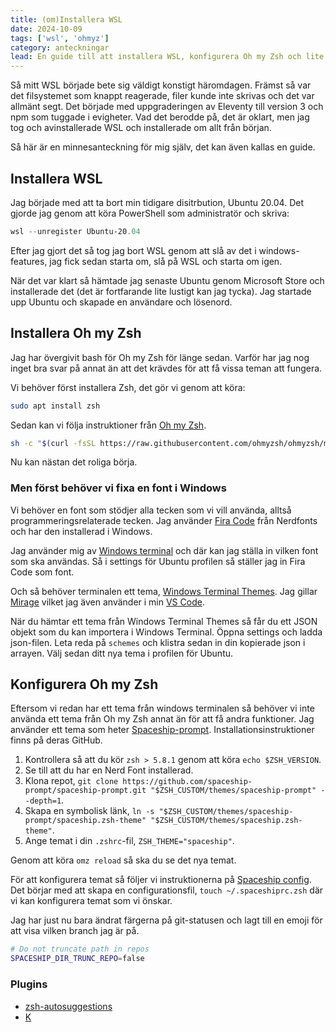```yaml
---
title: (om)Installera WSL
date: 2024-10-09
tags: ['wsl', 'ohmyz']
category: anteckningar
lead: En guide till att installera WSL, konfigurera Oh my Zsh och lite annat smått och gott.
---
```


Så mitt WSL började bete sig väldigt konstigt häromdagen. Främst så var det filsystemet som knappt reagerade, filer kunde inte skrivas och det var allmänt segt. Det började med uppgraderingen av Eleventy till version 3 och npm som tuggade i evigheter. Vad det berodde på, det är oklart, men jag tog och avinstallerade WSL och installerade om allt från början. 

Så här är en minnesanteckning för mig själv, det kan även kallas en guide.

## Installera WSL

Jag började med att ta bort min tidigare disitrbution, Ubuntu 20.04. Det gjorde jag genom att köra PowerShell som administratör och skriva:

```powershell
wsl --unregister Ubuntu-20.04
```

Efter jag gjort det så tog jag bort WSL genom att slå av det i windows-features, jag fick sedan starta om, slå på WSL och starta om igen.

När det var klart så hämtade jag senaste Ubuntu genom Microsoft Store och installerade det (det är fortfarande lite lustigt kan jag tycka). Jag startade upp Ubuntu och skapade en användare och lösenord.

## Installera Oh my Zsh

Jag har övergivit bash för Oh my Zsh för länge sedan. Varför har jag nog inget bra svar på annat än att det krävdes för att få vissa teman att fungera.

Vi behöver först installera Zsh, det gör vi genom att köra:

```bash
sudo apt install zsh
```

Sedan kan vi följa instruktioner från [Oh my Zsh](https://ohmyz.sh/#install). 

```bash
sh -c "$(curl -fsSL https://raw.githubusercontent.com/ohmyzsh/ohmyzsh/master/tools/install.sh)"
```

Nu kan nästan det roliga börja. 

### Men först behöver vi fixa en font i Windows

Vi behöver en font som stödjer alla tecken som vi vill använda, alltså programmeringsrelaterade tecken. Jag använder [Fira Code](https://www.nerdfonts.com/font-downloads) från Nerdfonts och har den installerad i Windows. 

Jag använder mig av [Windows terminal](https://www.microsoft.com/store/productId/9N0DX20HK701?ocid=pdpshare) och där kan jag ställa in vilken font som ska användas. Så i settings för Ubuntu profilen så ställer jag in Fira Code som font.

Och så behöver terminalen ett tema, [Windows Terminal Themes](https://windowsterminalthemes.dev/). Jag gillar [Mirage](https://windowsterminalthemes.dev/?theme=Mirage) vilket jag även använder i min [VS Code](https://marketplace.visualstudio.com/items?itemName=gerane.Theme-Mirage).

När du hämtar ett tema från Windows Terminal Themes så får du ett JSON objekt som du kan importera i Windows Terminal. Öppna settings och ladda json-filen. Leta reda på `schemes` och klistra sedan in din kopierade json i arrayen. Välj sedan ditt nya tema i profilen för Ubuntu.

## Konfigurera Oh my Zsh

Eftersom vi redan har ett tema från windows terminalen så behöver vi inte använda ett tema från Oh my Zsh annat än för att få andra funktioner. Jag använder ett tema som heter [Spaceship-prompt](https://github.com/spaceship-prompt/spaceship-prompt). Installationsinstruktioner finns på deras GitHub. 

1. Kontrollera så att du kör `zsh > 5.8.1` genom att köra `echo $ZSH_VERSION`.
2. Se till att du har en Nerd Font installerad.
3. Klona repot, `git clone https://github.com/spaceship-prompt/spaceship-prompt.git "$ZSH_CUSTOM/themes/spaceship-prompt" --depth=1`.
4. Skapa en symbolisk länk, `ln -s "$ZSH_CUSTOM/themes/spaceship-prompt/spaceship.zsh-theme" "$ZSH_CUSTOM/themes/spaceship.zsh-theme"`.
5. Ange temat i din `.zshrc`-fil, `ZSH_THEME="spaceship"`.

Genom att köra `omz reload` så ska du se det nya temat.

För att konfigurera temat så följer vi instruktionerna på [Spaceship config](https://spaceship-prompt.sh/config/intro/). Det börjar med att skapa en configurationsfil, `touch ~/.spaceshiprc.zsh` där vi kan konfigurera temat som vi önskar.

Jag har just nu bara ändrat färgerna på git-statusen och lagt till en emoji för att visa vilken branch jag är på. 

```bash
# Do not truncate path in repos
SPACESHIP_DIR_TRUNC_REPO=false
```

### Plugins

- [zsh-autosuggestions](https://github.com/zsh-users/zsh-autosuggestions/tree/master)
- [K](https://github.com/supercrabtree/k)